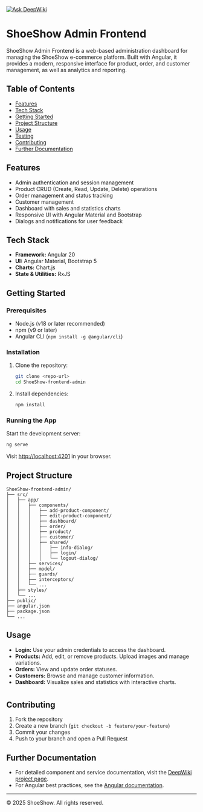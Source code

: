 [![Ask DeepWiki](https://deepwiki.com/badge.svg)](https://deepwiki.com/ahmedelbrmbaly/shoeshow-frontend-admin)

# ShoeShow Admin Frontend

ShoeShow Admin Frontend is a web-based administration dashboard for managing the ShoeShow e-commerce platform. Built with Angular, it provides a modern, responsive interface for product, order, and customer management, as well as analytics and reporting.

## Table of Contents
- [Features](#features)
- [Tech Stack](#tech-stack)
- [Getting Started](#getting-started)
- [Project Structure](#project-structure)
- [Usage](#usage)
- [Testing](#testing)
- [Contributing](#contributing)
- [Further Documentation](#further-documentation)

## Features
- Admin authentication and session management
- Product CRUD (Create, Read, Update, Delete) operations
- Order management and status tracking
- Customer management
- Dashboard with sales and statistics charts
- Responsive UI with Angular Material and Bootstrap
- Dialogs and notifications for user feedback

## Tech Stack
- **Framework:** Angular 20
- **UI:** Angular Material, Bootstrap 5
- **Charts:** Chart.js
- **State & Utilities:** RxJS


## Getting Started

### Prerequisites
- Node.js (v18 or later recommended)
- npm (v9 or later)
- Angular CLI (`npm install -g @angular/cli`)

### Installation
1. Clone the repository:
   ```bash
   git clone <repo-url>
   cd ShoeShow-frontend-admin
   ```
2. Install dependencies:
   ```bash
   npm install
   ```

### Running the App
Start the development server:
```bash
ng serve
```
Visit [http://localhost:4201](http://localhost:4200) in your browser.

## Project Structure
```
ShoeShow-frontend-admin/
├── src/
│   ├── app/
│   │   ├── components/
│   │   │   ├── add-product-component/
│   │   │   ├── edit-product-component/
│   │   │   ├── dashboard/
│   │   │   ├── order/
│   │   │   ├── product/
│   │   │   ├── customer/
│   │   │   ├── shared/
│   │   │   │   ├── info-dialog/
│   │   │   │   ├── login/
│   │   │   │   └── logout-dialog/
│   │   ├── services/
│   │   ├── model/
│   │   ├── guards/
│   │   ├── interceptors/
│   │   └── ...
│   ├── styles/
│   └── ...
├── public/
├── angular.json
├── package.json
└── ...
```

## Usage
- **Login:** Use your admin credentials to access the dashboard.
- **Products:** Add, edit, or remove products. Upload images and manage variations.
- **Orders:** View and update order statuses.
- **Customers:** Browse and manage customer information.
- **Dashboard:** Visualize sales and statistics with interactive charts.

#

## Contributing
1. Fork the repository
2. Create a new branch (`git checkout -b feature/your-feature`)
3. Commit your changes
4. Push to your branch and open a Pull Request

## Further Documentation
- For detailed component and service documentation, visit the [DeepWiki project page](https://deepwiki.com/ahmedelbrmbaly/shoeshow-frontend-admin).
- For Angular best practices, see the [Angular documentation](https://angular.io/docs).

---

© 2025 ShoeShow. All rights reserved.
